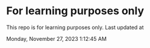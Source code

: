 # For learning purposes only
This repo is for learning purposes only.
Last updated at

Monday, November 27, 2023 1:12:45 AM


